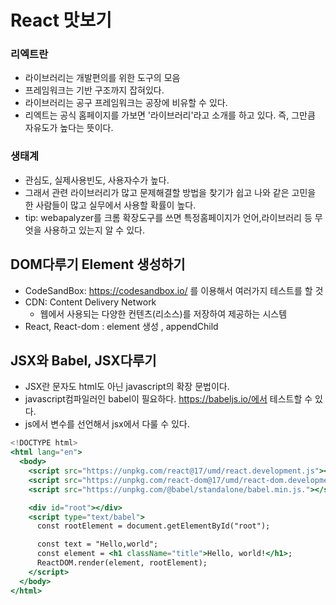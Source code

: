 # React 맛보기
### 리엑트란
- 라이브러리는 개발편의를 위한 도구의 모음
- 프레임워크는 기반 구조까지 잡혀있다.
- 라이브러리는 공구 프레임워크는 공장에 비유할 수 있다.
- 리엑트는 공식 홈페이지를 가보면 '라이브러리'라고 소개를 하고 있다. 즉, 그만큼 자유도가 높다는 뜻이다.
### 생태계
- 관심도, 실제사용빈도, 사용자수가 높다.
- 그래서 관련 라이브러리가 많고 문제해결할 방법을 찾기가 쉽고 나와 같은 고민을 한 사람들이 많고 실무에서 사용할 확률이 높다.
- tip: webapalyzer를 크롬 확장도구를 쓰면 특정홈페이지가 언어,라이브러리 등 무엇을 사용하고 있는지 알 수 있다.

## DOM다루기 Element 생성하기
- CodeSandBox: https://codesandbox.io/ 를 이용해서 여러가지 테스트를 할 것
- CDN: Content Delivery Network
  - 웹에서 사용되는 다양한 컨텐츠(리소스)를 저장하여 제공하는 시스템
- React, React-dom : element 생성 , appendChild

## JSX와 Babel, JSX다루기
- JSX란 문자도 html도 아닌 javascript의 확장 문법이다.
- javascript컴파일러인 babel이 필요하다. https://babeljs.io/에서 테스트할 수 있다.
- js에서 변수를 선언해서 jsx에서 다룰 수 있다.

```jsx
<!DOCTYPE html>
<html lang="en">
  <body>
    <script src="https://unpkg.com/react@17/umd/react.development.js"></script>
    <script src="https://unpkg.com/react-dom@17/umd/react-dom.development.js"></script>
    <script src="https://unpkg.com/@babel/standalone/babel.min.js."></script>

    <div id="root"></div>
    <script type="text/babel">
      const rootElement = document.getElementById("root");

      const text = "Hello,world";
      const element = <h1 className="title">Hello, world!</h1>;
      ReactDOM.render(element, rootElement);
    </script>
  </body>
</html>
```
